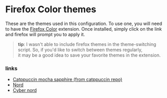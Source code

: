 # Firefox Color themes

These are the themes used in this configuration.
To use one, you will need to have the [Firefox Color](https://addons.mozilla.org/en-US/firefox/addon/firefox-color/)
extension. Once installed, simply click on the link and firefox will
prompt you to apply it.

> **tip**: I wasn't able to include firefox themes in the theme-switching script.
> So, if you'd like to switch between themes regularly,  
> it may be a good idea to save your favorite themes in the extension.

### links

- [Catppuccin mocha sapphire (from catppuccin repo)](https://color.firefox.com/?theme=XQAAAAI7BAAAAAAAAABBqYhm849SCicxcUcPX38oKRicm6da8pFtMcajvXaAE3RJ0F_F447xQs-L1kFlGgDKq4IIvWciiy4upusW7OvXIRinrLrwLvjXB37kvhN5ElayHo02fx3o8RrDShIhRpNiQMOdww5V2sCMLAfouWdCfrsGfsyG-KEX-SafXpbR38xs48zXAJlSbKwR9TkncG2IqUvy5-yeDo132RBJOBuD-5NUDPmSYSjV5oFWO0zAeefluojZtUvZtSJhKR1z3OiJ25yMcbYdL8TkOEIG4xsHSxfYHhTEUy7vWW-Vzfo9kMq_phwgwu3HqEB3dhIuwKKQh6taaB8d5ocqful8OIuGeLSoqCzcY7DHEI1ojf78CUtBqJ90VslIIUHumUusaDdm1ESd5I5czFM2NDMte3Vlkkcj_-vi9W8w1U5gQWPARbTbH4g9D47MwDs2bnBrrvPl2zMixKNcggnyEBXte7Xbh2e8D2c6F6ea2GFpGeSeAiAcNT2pY9AbDyqErlhBC4_XfmPr8JgCbNtNOkKCqUr8scef07XAtiXXywGj-FH-27L2)
- [Nord](https://color.firefox.com/?theme=XQAAAAJFBAAAAAAAAABBqYhm849SCicxcUcPX38oKRicm6da8pLemPMWTIVo6PpHdSWdxkIgnN7g4MIeAl6e5PIDEmCKuciYoor7K3EnzAAj1Elu1wSJWh4VxlYfB5Ot1DjrH9Q3mD4Brh9lfg4qGCakzVMthsKJkoY3zyHzcnYGdm1hi0zCnRUBPLajCyV8QnaRNPeFE-BLYGOysgoWstZYGaetY3EiE0LZ4gjTNDTTPwCRxmO0XhBxBuUGAkfYPuC6HFGSxG1taLUMa0kP9LhzOCMUfP8rZvSONwDCa_gOOlNJi8RkTMuQqdWkHLZ8jWsJq8mlVhDEfF3mAYXYy2KMWo5VGqnaff5gSonpMRhQd2HCClsoCfPrqfwiakv9r3bAT0yUh3CNZIz-iJ_emKY_MQH5cQeuDBVL4G46m9xMJimJps8hlNL1lxMSPLOciZp_d9Q-r3nlG0diQslNydtYygjqn5UzydOUPgp8RMSn5t6YZQgmzKuAms7tvpTYq_UNfODmEP78FVRb72BnRxkFa7QY034tZQ7chOQ3E_gpgn6TNexQ6Bh7MdZ1MVQe5_XtgH5AEHdh-9eqmQ)
- [Cyber nord](https://color.firefox.com/?theme=XQAAAAIxBAAAAAAAAABBqYhm849SCicxcUcPX38oKRicm6da8pB7F8Pjvj00Wd0o8jIUk3qwhx6o-fpShxRY_jAShupoadcvDNM7fw4Vj9HQbOFaNZmj40AujgCbOPI5sIEaklDLYxMcfQvlWsehF9J3gMRX3qkD5ABxrALwD4GSTEXqzb8blUFPJsdgM5u1me631zhMuN_Rm95LiCol629zrz2-YJ7Alrtqm0rRx6Xh01oqIFEoHP5MQXKfRuygZSno7BFbMnBdmAFIUvJWnFS1TpF-CAi5TwiN378LuAMN2Y5_PJnp-sX8Y0zuZ5ZzYpS4QxExLWyYFqvUdRSzBzAnyQoh6r4PXV2N4tRpt8NSpzVc3IEESsEgGKa_vkT1YidFb6kzDAWQk6GFc0b_uw33m4V1S7KjFXVUspWGT43AMJXrQuNRGQ8-L1-Jf11JbhLfL_9eyoN6hjx5-Z2hSaXVLFgIYzE2lG73Fphw4arhoY6YAHQvlAl7aAxjs84xCkr0ZETzqdvgQK9LSrMaThdugkWp50ZVzK6fObsea6dh1zUFHBjL3tv5CGoLHPs18ze1mkAMo95qMsiAq73_c59RAA)
